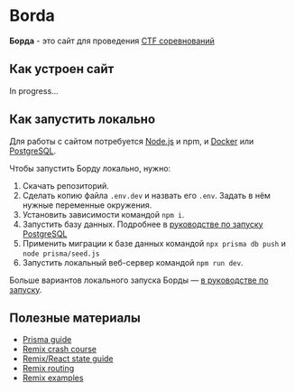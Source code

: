 # Borda

**Борда** - это сайт для проведения [CTF соревнований](https://ctftime.org/ctf-wtf/)

## Как устроен сайт

In progress...

## Как запуcтить локально

Для работы с сайтом потребуется [Node.js](https://nodejs.org/en/) и npm, и [Docker](https://docs.docker.com/engine/install/) или [PostgreSQL](https://www.postgresql.org/download/).

Чтобы запустить Борду локально, нужно:

1. Скачать репозиторий.
2. Сделать копию файла `.env.dev` и назвать его `.env`. Задать в нём нужные переменные окружения.
3. Установить зависимости командой `npm i`.
4. Запустить базу данных. Подробнее в [руководстве по запуску PostgreSQL](docs/how-to-run-postgresql.md)
5. Применить миграции к базе данных командой `npx prisma db push` и `node prisma/seed.js`
6. Запустить локальный веб-сервер командой `npm run dev`.

Больше вариантов локального запуска Борды — [в руководстве по запуску](docs/how-to-run.md).

## Полезные материалы

- [Prisma guide](https://www.youtube.com/watch?v=RebA5J-rlwg)
- [Remix crash course](https://www.youtube.com/watch?v=d_BhzHVV4aQ)
- [Remix/React state guide](https://www.youtube.com/watch?v=sFTGEs2WXQ4)
- [Remix routing](https://www.youtube.com/watch?v=ds_evK0jeHM)
- [Remix examples](https://github.com/remix-run/remix/tree/main/examples)
